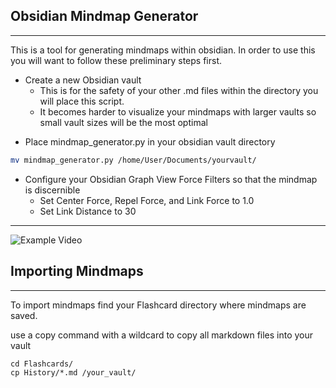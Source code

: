## Obsidian Mindmap Generator
---

This is a tool for generating mindmaps within obsidian. In order to use this you will want to follow these preliminary steps first.

* Create a new Obsidian vault
	* This is for the safety of your other .md files within the directory you will place this script.
	* It becomes harder to visualize your mindmaps with larger vaults so small vault sizes will be the most optimal

- Place mindmap_generator.py in your obsidian vault directory
```bash
mv mindmap_generator.py /home/User/Documents/yourvault/
```
- Configure your Obsidian Graph View Force Filters so that the mindmap is discernible
	- Set Center Force, Repel Force, and Link Force to 1.0
	- Set Link Distance to 30
 
---

![Example Video](https://imgur.com/W9uLAlh.gif)

## Importing Mindmaps
---

To import mindmaps find your Flashcard directory where mindmaps are saved.

use a copy command with a wildcard to copy all markdown files into your vault

```
cd Flashcards/
cp History/*.md /your_vault/
```


